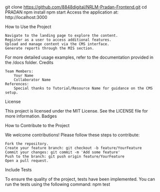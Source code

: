 git clone https://github.com/8848digital/NRLM-Pradan-Frontend.git
cd PRADAN
npm install
npm start
Access the application at:
http://localhost:3000

How to Use the Project

    Navigate to the landing page to explore the content.
    Register as a user to access additional features.
    Upload and manage content via the CMS interface.
    Generate reports through the MIS section.

For more detailed usage examples, refer to the documentation provided in the /docs folder.
Credits

    Team Members:
        Your Name
        Collaborator Name
    References:
        Special thanks to Tutorial/Resource Name for guidance on the CMS setup.

License

This project is licensed under the MIT License. See the LICENSE file for more information.
Badges

How to Contribute to the Project

We welcome contributions! Please follow these steps to contribute:

    Fork the repository.
    Create your feature branch: git checkout -b feature/YourFeature
    Commit your changes: git commit -m 'Add some feature'
    Push to the branch: git push origin feature/YourFeature
    Open a pull request.

Include Tests

To ensure the quality of the project, tests have been implemented. You can run the tests using the following command:
npm test
